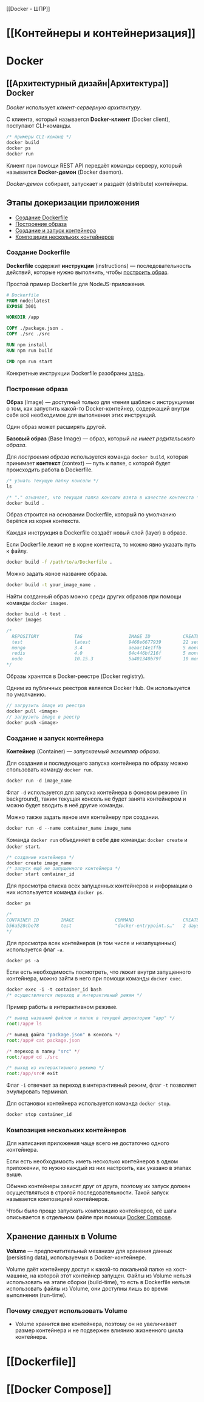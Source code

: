 [[Docker - ШПР]]
# [[Контейнеры и контейнеризация]]

# Docker

## [[Архитектурный дизайн|Архитектура]] Docker


*Docker* использует *клиент-серверную архитектуру*. 

С клиента, который называется **Docker-клиент** (Docker client), поступают CLI-команды. 
```js
/* примеры CLI-команд */
docker build
docker ps
docker run
```

Клиент при помощи REST API передаёт команды серверу, который называется **Docker-демон** (Docker daemon).

*Docker-демон* собирает, запускает и раздаёт (distribute) контейнеры.

## Этапы докеризации приложения

- [Создание Dockerfile](#создание-dockerfile)
- [Построение образа](#построение-образа)
- [Создание и запуск контейнера](#создание-и-запуск-контейнера)
- [Композиция нескольких контейнеров](#композиция-нескольких-контейнеров)

### Создание Dockerfile

**Dockerfile** содержит **инструкции** (instructions) — последовательность действий, которые нужно выполнить, чтобы [построить образ](#построение-образа). 

Простой пример Dockerfile для NodeJS-приложения.
```Dockerfile
# Dockerfile
FROM node:latest
EXPOSE 3001

WORKDIR /app

COPY ./package.json .
COPY ./src ./src

RUN npm install
RUN npm run build

CMD npm run start
```

Конкретные инструкции Dockerfile разобраны [здесь](#dockerfile). 

### Построение образа

**Образ** (Image) — доступный только для чтения шаблон с инструкциями о том, как запустить какой-то Docker-контейнер, содержащий внутри себя всё необходимое для выполнения этих инструкций. 

Один образ может расширять другой.

**Базовый образ** (Base Image) — образ, который *не имеет родительского образа*.

Для *построения образа* используется команда `docker build`, которая принимает **контекст** (context) — путь к папке, с которой будет происходить работа в Dockerfile.

```js
/* узнать текущую папку консоли */
ls

/* "." означает, что текущая папка консоли взята в качестве контекста */
docker build . 
```

Образ строится на основании Dockerfile, который по умолчанию берётся из корня контекста.

Каждая инструкция в Dockerfile создаёт новый слой (layer) в образе. 

<!-- Когда Dockerfile изменяется и образ пересобирается (rebuild), пересобираются только изменённые слои. -->

Если Dockerfile лежит не в корне контекста, то можно явно указать путь к файлу.
```cmd
docker build -f /path/to/a/Dockerfile .
```
Можно задать явное название образа.
```cmd
docker build -t your_image_name .
```

Найти созданный образ можно среди других образов при помощи команды `docker images`.
```js
docker build -t test .
docker images

/*
  REPOSITORY             TAG                 IMAGE ID            CREATED             SIZE
  test                   latest              9468e6677939        22 seconds ago      730MB
  mongo                  3.4                 aeaac14e1ffb        5 months ago        429MB
  redis                  4.0                 04c446bf216f        5 months ago        89.2MB
  node                   10.15.3             5a401340b79f        10 months ago       899MB
*/
```

Образы хранятся в Docker-реестре (Docker registry). 

Одним из публичных реестров является Docker Hub. Он используется по умолчанию.
```js
// загрузить image из реестра
docker pull <image>
// загрузить image в реестр
docker push <image>
```

### Создание и запуск контейнера

**Контейнер** (Container) — *запускаемый экземпляр образа*. 

Для создания и последующего запуска контейнера по образу можно спользовать команду `docker run`.
```js
docker run -d image_name
```
Флаг `-d` используется для запуска контейнера в фоновом режиме (in background), таким текущая консоль не будет занята контейнером и можно будет вводить в неё другие команды.

Можно также задать явное имя контейнеру при создании.
```js
docker run -d --name container_name image_name
```

Команда `docker run` объединяет в себе две команды: `docker create` и `docker start`.
```js
/* создание контейнера */
docker create image_name
/* запуск ещё не запущенного контейнера */
docker start container_id
```

Для просмотра списка всех запущенных контейнеров и информации о них используется команда `docker ps`.
```js
docker ps

/*
CONTAINER ID        IMAGE               COMMAND                  CREATED             STATUS              PORTS               NAMES
b56a528cbe78        test                "docker-entrypoint.s…"   2 days ago          Up About a minute   3001/tcp           fervent_brattain
*/
```
Для просмотра всех контейнеров (в том числе и незапущенных) используется флаг `-a`.
```js
docker ps -a
```

Если есть необходимость посмотреть, что лежит внутри запущенного контейнера, можно зайти в него при помощи команды `docker exec`.
```js
docker exec -i -t container_id bash
/* осуществляется переход в интерактивный режим */
```
Пример работы в интерактивном режиме.
```js
/* вывод названий файлов и папок в текущей директории "app" */
root:/app# ls

/* вывод файла "package.json" в консоль */
root:/app# cat package.json

/* переход в папку "src" */
root:/app# cd ./src

/* выход из интерактивного режима */
root:/app/src# exit 
```

Флаг `-i` отвечает за переход в интерактивный режим, флаг `-t` позволяет эмулировать терминал.

Для остановки контейнера используется команда `docker stop`.
```js
docker stop container_id
```

### Композиция нескольких контейнеров

Для написания приложения чаще всего не достаточно одного контейнера. 

Если есть необходимость иметь несколько контейнеров в одном приложении, то нужно каждый из них настроить, как указано в этапах выше.

Обычно контейнеры зависят друг от друга, поэтому их запуск должен осуществляться в строгой последовательности. Такой запуск называется композицией контейнеров.

Чтобы было проще запускать композицию контейнеров, её шаги описывается в отдельном файле при помощи [Docker Compose](#docker-compose).

## Хранение данных в Volume

**Volume** — предпочитительный механизм для хранения данных (persisting data), используемых в Docker-контейнере.

Volume даёт контейнеру доступ к какой-то локальной папке на хост-машине, на которой этот контейнер запущен. Файлы из Volume нельзя использовать на этапе сборки (build-time), то есть в Dockerfile нельзя использовать файлы из Volume, они доступны лишь во время выполнения (run-time).

### Почему следует использовать Volume

* Volume хранится вне контейнера, поэтому он не увеличивает размер контейнера и не подвержен влиянию жизненного цикла контейнера.


# [[Dockerfile]]

# [[Docker Compose]]
